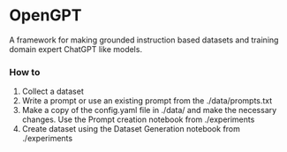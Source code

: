 # OpenGPT

A framework for making grounded instruction based datasets and training domain expert ChatGPT like models.


### How to

1. Collect a dataset
2. Write a prompt or use an existing prompt from the ./data/prompts.txt
3. Make a copy of the config.yaml file in ./data/ and make the necessary changes. Use the Prompt creation notebook from ./experiments
4. Create dataset using the Dataset Generation notebook from ./experiments
